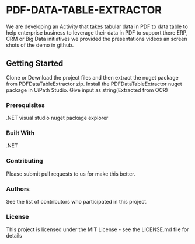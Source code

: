 # PDF-DATA-TABLE-EXTRACTOR
We are developing an Activity that takes tabular data in PDF to data table to help enterprise business to leverage their data in PDF to support there ERP, CRM or Big Data initiatives
we provided the presentations videos an screen shots of the demo in github.

## Getting Started
Clone or Download the project files and then extract the nuget package from PDFDataTableExtractor zip.
Install the PDFDataTableExtractor nuget package in UiPath Studio.
Give input as string(Extracted from OCR)

### Prerequisites
.NET
visual studio
nuget package explorer

### Built With
.NET 

### Contributing
Please submit pull requests to us for make this better.

### Authors

See the list of contributors who participated in this project.

### License
This project is licensed under the MIT License - see the LICENSE.md file for details

